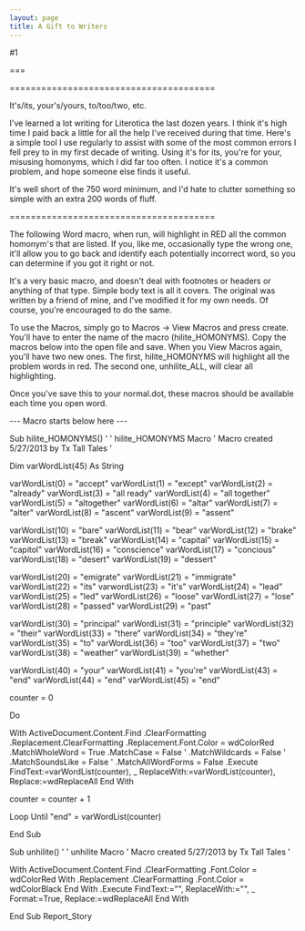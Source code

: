 ```yaml
---
layout: page
title: A Gift to Writers
---
```

#1 

===

======================================= 

It's/its, your's/yours, to/too/two, etc. 

I've learned a lot writing for Literotica the last dozen years. I think it's high time I paid back a little for all the help I've received during that time. Here's a simple tool I use regularly to assist with some of the most common errors I fell prey to in my first decade of writing. Using it's for its, you're for your, misusing homonyms, which I did far too often. I notice it's a common problem, and hope someone else finds it useful. 

It's well short of the 750 word minimum, and I'd hate to clutter something so simple with an extra 200 words of fluff. 

======================================= 

The following Word macro, when run, will highlight in RED all the common homonym's that are listed. If you, like me, occasionally type the wrong one, it'll allow you to go back and identify each potentially incorrect word, so you can determine if you got it right or not. 

It's a very basic macro, and doesn't deal with footnotes or headers or anything of that type. Simple body text is all it covers. The original was written by a friend of mine, and I've modified it for my own needs. Of course, you're encouraged to do the same. 

To use the Macros, simply go to Macros -> View Macros and press create. You'll have to enter the name of the macro (hilite_HOMONYMS). Copy the macros below into the open file and save. When you View Macros again, you'll have two new ones. The first, hilite_HOMONYMS will highlight all the problem words in red. The second one, unhilite_ALL, will clear all highlighting. 

Once you've save this to your normal.dot, these macros should be available each time you open word. 

--- Macro starts below here --- 

Sub hilite_HOMONYMS() ' ' hilite_HOMONYMS Macro ' Macro created 5/27/2013 by Tx Tall Tales ' 

Dim varWordList(45) As String 

varWordList(0) = "accept" varWordList(1) = "except" varWordList(2) = "already" varWordList(3) = "all ready" varWordList(4) = "all together" varWordList(5) = "altogether" varWordList(6) = "altar" varWordList(7) = "alter" varWordList(8) = "ascent" varWordList(9) = "assent" 

varWordList(10) = "bare" varWordList(11) = "bear" varWordList(12) = "brake" varWordList(13) = "break" varWordList(14) = "capital" varWordList(15) = "capitol" varWordList(16) = "conscience" varWordList(17) = "concious" varWordList(18) = "desert" varWordList(19) = "dessert" 

varWordList(20) = "emigrate" varWordList(21) = "immigrate" varWordList(22) = "its" varwordList(23) = "it's" varWordList(24) = "lead" varWordList(25) = "led" varWordList(26) = "loose" varWordList(27) = "lose" varWordList(28) = "passed" varWordList(29) = "past" 

varWordList(30) = "principal" varWordList(31) = "principle" varWordList(32) = "their" varWordList(33) = "there" varWordList(34) = "they're" varWordList(35) = "to" varWordList(36) = "too" varWordList(37) = "two" varWordList(38) = "weather" varWordList(39) = "whether" 

varWordList(40) = "your" varWordList(41) = "you're" varWordList(43) = "end" varWordList(44) = "end" varWordList(45) = "end" 

counter = 0 

Do 

With ActiveDocument.Content.Find .ClearFormatting .Replacement.ClearFormatting .Replacement.Font.Color = wdColorRed .MatchWholeWord = True .MatchCase = False ' .MatchWildcards = False ' .MatchSoundsLike = False ' .MatchAllWordForms = False .Execute FindText:=varWordList(counter), _ ReplaceWith:=varWordList(counter), Replace:=wdReplaceAll End With 

counter = counter + 1 

Loop Until "end" = varWordList(counter) 

End Sub 

Sub unhilite() ' ' unhilite Macro ' Macro created 5/27/2013 by Tx Tall Tales ' 

With ActiveDocument.Content.Find .ClearFormatting .Font.Color = wdColorRed With .Replacement .ClearFormatting .Font.Color = wdColorBlack End With .Execute FindText:="", ReplaceWith:="", _ Format:=True, Replace:=wdReplaceAll End With 

End Sub Report_Story 
